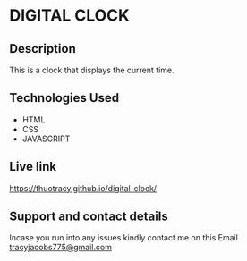 # DIGITAL CLOCK
## Description
This is a clock that displays the current time.

## Technologies Used
* HTML
* CSS
* JAVASCRIPT

## Live link
https://thuotracy.github.io/digital-clock/

## Support and contact details
Incase you run into any issues kindly contact me on this Email tracyjacobs775@gmail.com
